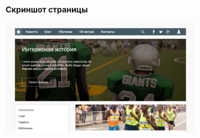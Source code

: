 ## Скриншот страницы
![Пример вёрстки](https://github.com/Reisgradt/html-css-training/blob/master/sport-blog/img/example.PNG "Пример вёрстки")
